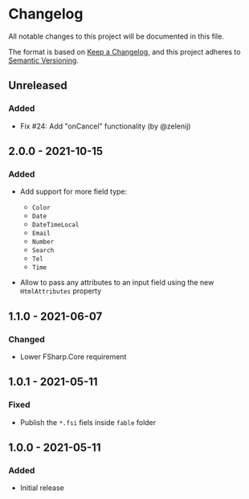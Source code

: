 # Changelog
All notable changes to this project will be documented in this file.

The format is based on [Keep a Changelog](https://keepachangelog.com/en/1.0.0/),
and this project adheres to [Semantic Versioning](https://semver.org/spec/v2.0.0.html).

## Unreleased

### Added

* Fix #24: Add "onCancel" functionality (by @zelenij)

## 2.0.0 - 2021-10-15

### Added

* Add support for more field type:
    - `Color`
    - `Date`
    - `DateTimeLocal`
    - `Email`
    - `Number`
    - `Search`
    - `Tel`
    - `Time`

* Allow to pass any attributes to an input field using the new `HtmlAttributes` property

## 1.1.0 - 2021-06-07

### Changed

* Lower FSharp.Core requirement

## 1.0.1 - 2021-05-11

### Fixed

* Publish the `*.fsi` fiels inside `fable` folder

## 1.0.0 - 2021-05-11

### Added

* Initial release

